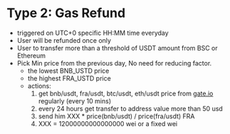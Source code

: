 # Type 2: Gas Refund

- triggered on UTC+0 specific HH:MM time everyday
- User will be refunded once only
- User to transfer more than a threshold of USDT amount from BSC or Ethereum
- Pick Min price from the previous day, No need for reducing factor.
    - the lowest BNB_USTD price
    - the highest FRA_USTD price
    - actions:
        1. get bnb/usdt, fra/usdt, btc/usdt, eth/usdt price from [gate.io](http://gate.io/) regularly (every 10 mins)
        2. every 24 hours get transfer to address value more than 50 usd
        3. send him XXX * price(bnb/usdt) / price(fra/usdt) FRA
        4. XXX = 12000000000000000 wei or a fixed wei
